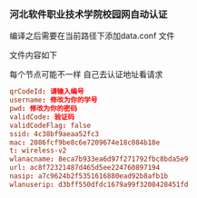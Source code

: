 ### 河北软件职业技术学院校园网自动认证

编译之后需要在当前路径下添加data.conf 文件

文件内容如下

每个节点可能不一样 自己去认证地址看请求

```conf
qrCodeId: 请输入编号
username: 修改为你的学号
pwd: 修改为你的密码
validCode: 验证码
validCodeFlag: false
ssid: 4c38bf9aeaa52fc3
mac: 2086fcf9be8c6e7209674e18c084b18e
t: wireless-v2
wlanacname: 8eca7b933ea6d97f271792fbc8bda5e9
url: ac8f72321487d465d5ee224760897194
nasip: a7c9624b2f5351616880ead92b8afb1b
wlanuserip: d3bff550dfdc1679a99f3208428451fd
```